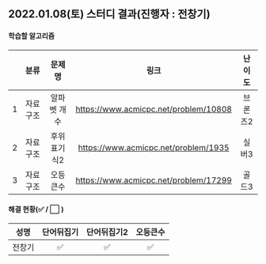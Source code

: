 ## 2022.01.08(토) 스터디 결과(진행자 : 전창기)

#### 학습할 알고리즘

|      |   분류   |    문제명    |                 링크                  | 난이도  |
| :--: | :------: | :----------: | :-----------------------------------: | :-----: |
|  1   | 자료구조 | 알파벳 개수  | https://www.acmicpc.net/problem/10808 | 브론즈2 |
|  2   | 자료구조 | 후위 표기식2 | https://www.acmicpc.net/problem/1935  |  실버3  |
|  3   | 자료구조 |   오등큰수   | https://www.acmicpc.net/problem/17299 |  골드3  |



#### 해결 현황(:white_check_mark: / :white_large_square:  )

|  성명  |     단어뒤집기     |    단어뒤집기2     |      오등큰수      |
| :----: | :----------------: | :----------------: | :----------------: |
| 전창기 | :white_check_mark: | :white_check_mark: | :white_check_mark: |

